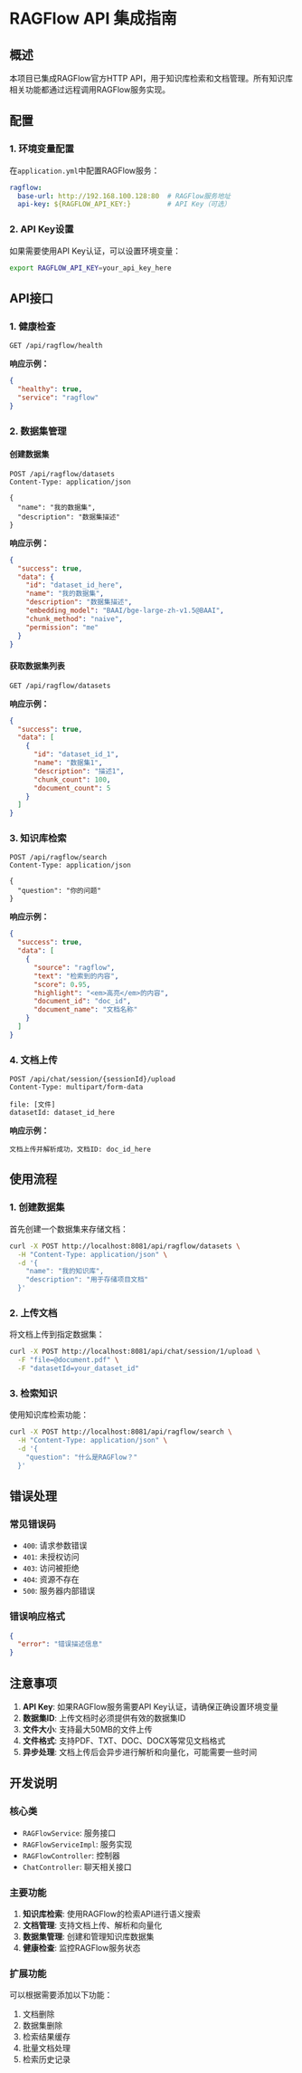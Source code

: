 # RAGFlow API 集成指南

## 概述

本项目已集成RAGFlow官方HTTP API，用于知识库检索和文档管理。所有知识库相关功能都通过远程调用RAGFlow服务实现。

## 配置

### 1. 环境变量配置

在`application.yml`中配置RAGFlow服务：

```yaml
ragflow:
  base-url: http://192.168.100.128:80  # RAGFlow服务地址
  api-key: ${RAGFLOW_API_KEY:}         # API Key（可选）
```

### 2. API Key设置

如果需要使用API Key认证，可以设置环境变量：

```bash
export RAGFLOW_API_KEY=your_api_key_here
```

## API接口

### 1. 健康检查

```http
GET /api/ragflow/health
```

**响应示例：**
```json
{
  "healthy": true,
  "service": "ragflow"
}
```

### 2. 数据集管理

#### 创建数据集

```http
POST /api/ragflow/datasets
Content-Type: application/json

{
  "name": "我的数据集",
  "description": "数据集描述"
}
```

**响应示例：**
```json
{
  "success": true,
  "data": {
    "id": "dataset_id_here",
    "name": "我的数据集",
    "description": "数据集描述",
    "embedding_model": "BAAI/bge-large-zh-v1.5@BAAI",
    "chunk_method": "naive",
    "permission": "me"
  }
}
```

#### 获取数据集列表

```http
GET /api/ragflow/datasets
```

**响应示例：**
```json
{
  "success": true,
  "data": [
    {
      "id": "dataset_id_1",
      "name": "数据集1",
      "description": "描述1",
      "chunk_count": 100,
      "document_count": 5
    }
  ]
}
```

### 3. 知识库检索

```http
POST /api/ragflow/search
Content-Type: application/json

{
  "question": "你的问题"
}
```

**响应示例：**
```json
{
  "success": true,
  "data": [
    {
      "source": "ragflow",
      "text": "检索到的内容",
      "score": 0.95,
      "highlight": "<em>高亮</em>的内容",
      "document_id": "doc_id",
      "document_name": "文档名称"
    }
  ]
}
```

### 4. 文档上传

```http
POST /api/chat/session/{sessionId}/upload
Content-Type: multipart/form-data

file: [文件]
datasetId: dataset_id_here
```

**响应示例：**
```
文档上传并解析成功，文档ID: doc_id_here
```

## 使用流程

### 1. 创建数据集

首先创建一个数据集来存储文档：

```bash
curl -X POST http://localhost:8081/api/ragflow/datasets \
  -H "Content-Type: application/json" \
  -d '{
    "name": "我的知识库",
    "description": "用于存储项目文档"
  }'
```

### 2. 上传文档

将文档上传到指定数据集：

```bash
curl -X POST http://localhost:8081/api/chat/session/1/upload \
  -F "file=@document.pdf" \
  -F "datasetId=your_dataset_id"
```

### 3. 检索知识

使用知识库检索功能：

```bash
curl -X POST http://localhost:8081/api/ragflow/search \
  -H "Content-Type: application/json" \
  -d '{
    "question": "什么是RAGFlow？"
  }'
```

## 错误处理

### 常见错误码

- `400`: 请求参数错误
- `401`: 未授权访问
- `403`: 访问被拒绝
- `404`: 资源不存在
- `500`: 服务器内部错误

### 错误响应格式

```json
{
  "error": "错误描述信息"
}
```

## 注意事项

1. **API Key**: 如果RAGFlow服务需要API Key认证，请确保正确设置环境变量
2. **数据集ID**: 上传文档时必须提供有效的数据集ID
3. **文件大小**: 支持最大50MB的文件上传
4. **文件格式**: 支持PDF、TXT、DOC、DOCX等常见文档格式
5. **异步处理**: 文档上传后会异步进行解析和向量化，可能需要一些时间

## 开发说明

### 核心类

- `RAGFlowService`: 服务接口
- `RAGFlowServiceImpl`: 服务实现
- `RAGFlowController`: 控制器
- `ChatController`: 聊天相关接口

### 主要功能

1. **知识库检索**: 使用RAGFlow的检索API进行语义搜索
2. **文档管理**: 支持文档上传、解析和向量化
3. **数据集管理**: 创建和管理知识库数据集
4. **健康检查**: 监控RAGFlow服务状态

### 扩展功能

可以根据需要添加以下功能：

1. 文档删除
2. 数据集删除
3. 检索结果缓存
4. 批量文档处理
5. 检索历史记录 